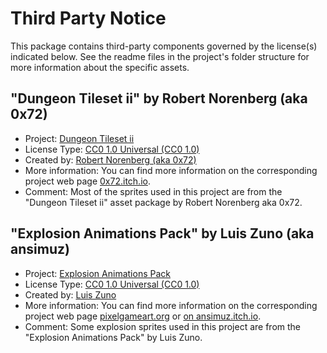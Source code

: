 # Third Party Notice

This package contains third-party components governed by the license(s) indicated below. See the readme files in the project's folder structure for more information about the specific assets.

## "Dungeon Tileset ii" by Robert Norenberg (aka 0x72)

- Project: [Dungeon Tileset ii](https://0x72.itch.io/dungeontileset-ii)
- License Type: [CC0 1.0 Universal (CC0 1.0)](https://creativecommons.org/publicdomain/zero/1.0/)
- Created by: [Robert Norenberg (aka 0x72)](http://0x72.pl/)
- More information: You can find more information on the corresponding project web page [0x72.itch.io](https://0x72.itch.io/dungeontileset-ii).
- Comment: Most of the sprites used in this project are from the "Dungeon Tileset ii" asset package by Robert Norenberg aka 0x72.

## "Explosion Animations Pack" by Luis Zuno (aka ansimuz)

- Project: [Explosion Animations Pack](http://pixelgameart.org/web/portfolio/explosion-animations-pack/)
- License Type: [CC0 1.0 Universal (CC0 1.0)](https://creativecommons.org/publicdomain/zero/1.0/)
- Created by: [Luis Zuno](http://pixelgameart.org)
- More information: You can find more information on the corresponding project web page [pixelgameart.org](http://pixelgameart.org/web/portfolio/explosion-animations-pack/) or [on ansimuz.itch.io](https://ansimuz.itch.io/explosion-animations-pack).
- Comment: Some explosion sprites used in this project are from the "Explosion Animations Pack" by Luis Zuno.
